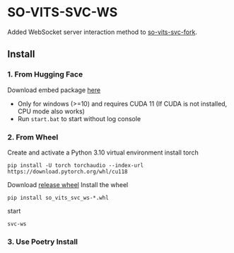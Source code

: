 # SO-VITS-SVC-WS

Added WebSocket server interaction method to [so-vits-svc-fork](https://github.com/voicepaw/so-vits-svc-fork).

## Install

### 1. From Hugging Face

Download embed package [here](https://huggingface.co/silver1145/SVC-WS/tree/main)

* Only for windows (>=10) and requires CUDA 11 (If CUDA is not installed, CPU mode also works)
* Run `start.bat` to start without log console

### 2. From Wheel

Create and activate a Python 3.10 virtual environment
install torch

```shell
pip install -U torch torchaudio --index-url https://download.pytorch.org/whl/cu118
```

Download [release wheel](https://github.com/silver1145/so-vits-svc-ws/releases)
Install the wheel

```shell
pip install so_vits_svc_ws-*.whl
```

start

```shell
svc-ws
```

### 3. Use Poetry Install
